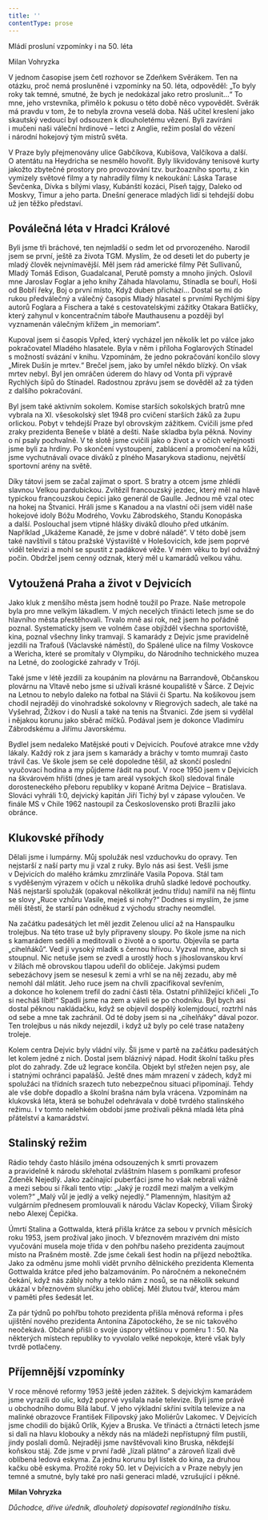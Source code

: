 ```yaml
---
title: ''
contentType: prose
---
```


<section>

Mládí prosluní vzpomínky i na 50. léta

Milan Vohryzka

V jednom časopise jsem četl rozhovor se Zdeňkem Svěrákem. Ten na otázku, proč nemá prosluněné i vzpomínky na 50. léta, odpověděl: „To byly roky tak temné, smutné, že bych je nedokázal jako retro proslunit…“ To mne, jeho vrstevníka, přimělo k pokusu o této době něco vypovědět. Svěrák má pravdu v tom, že to nebyla zrovna veselá doba. Náš učitel kreslení jako skautský vedoucí byl odsouzen k dlouholetému vězení. Byli zavíráni i mučeni naši váleční hrdinové – letci z Anglie, režim poslal do vězení i národní hokejový tým mistrů světa.

V Praze byly přejmenovány ulice Gabčíkova, Kubišova, Valčíkova a další. O atentátu na Heydricha se nesmělo hovořit. Byly likvidovány tenisové kurty jakožto zbytečné prostory pro provozování tzv. buržoazního sportu, z kin vymizely světové filmy a ty nahradily filmy k nekoukání: Láska Tarase Ševčenka, Dívka s bílými vlasy, Kubánští kozáci, Píseň tajgy, Daleko od Moskvy, Timur a jeho parta. Dnešní generace mladých lidí si tehdejší dobu už jen těžko představí.

## Poválečná léta v Hradci Králové

Byli jsme tři bráchové, ten nejmladší o sedm let od prvorozeného. Narodil jsem se první, ještě za života TGM. Myslím, že od deseti let do puberty je mladý člověk nejvnímavější. Měl jsem rád americké filmy Pět Sullivanů, Mladý Tomáš Edison, Guadalcanal, Perutě pomsty a mnoho jiných. Oslovil mne Jaroslav Foglar a jeho knihy Záhada hlavolamu, Stínadla se bouří, Hoši od Bobří řeky, Boj o první místo, Když duben přichází… Dostal se mi do rukou předválečný a válečný časopis Mladý hlasatel s prvními Rychlými šípy autorů Foglara a Fischera a také s cestovatelskými zážitky Otakara Batličky, který zahynul v koncentračním táboře Mauthausenu a později byl vyznamenán válečným křížem „in memoriam“.

Kupoval jsem si časopis Vpřed, který vycházel jen několik let po válce jako pokračovatel Mladého hlasatele. Byla v něm i příloha Foglarových Stínadel s možností svázání v knihu. Vzpomínám, že jedno pokračování končilo slovy „Mirek Dušín je mrtev.“ Brečel jsem, jako by umřel někdo blízký. On však mrtev nebyl. Byl jen omráčen úderem do hlavy od Vonta při výpravě Rychlých šípů do Stínadel. Radostnou zprávu jsem se dověděl až za týden z dalšího pokračování.

Byl jsem také aktivním sokolem. Komise starších sokolských bratrů mne vybrala na XI. všesokolský slet 1948 pro cvičení starších žáků za župu orlickou. Pobyt v tehdejší Praze byl obrovským zážitkem. Cvičili jsme před zraky prezidenta Beneše v blátě a dešti. Naše skladba byla pěkná. Noviny o ní psaly pochvalně. V té slotě jsme cvičili jako o život a v očích veřejnosti jsme byli za hrdiny. Po skončení vystoupení, zablácení a promočení na kůži, jsme vychutnávali ovace diváků z plného Masarykova stadionu, největší sportovní arény na světě.

Díky tátovi jsem se začal zajímat o sport. S bratry a otcem jsme zhlédli slavnou Velkou pardubickou. Zvítězil francouzský jezdec, který měl na hlavě typickou francouzskou čepici jako generál de Gaulle. Jednou mě vzal otec na hokej na Štvanici. Hráli jsme s Kanadou a na vlastní oči jsem viděl naše hokejové idoly Bóžu Modrého, Vovku Zábrodského, Standu Konopáska a další. Poslouchal jsem vtipné hlášky diváků dlouho před utkáním. Například „Ukážeme Kanadě, že jsme v dobré náladě“. V této době jsem také navštívil s tátou pražské Výstaviště v Holešovicích, kde jsem poprvé viděl televizi a mohl se spustit z padákové věže. V mém věku to byl odvážný počin. Obdržel jsem cenný odznak, který měl u kamarádů velkou váhu.

## Vytoužená Praha a život v Dejvicích

Jako kluk z menšího města jsem hodně toužil po Praze. Naše metropole byla pro mne velkým lákadlem. V mých necelých třinácti letech jsme se do hlavního města přestěhovali. Trvalo mně asi rok, než jsem ho pořádně poznal. Systematicky jsem ve volném čase objížděl všechna sportoviště, kina, poznal všechny linky tramvají. S kamarády z Dejvic jsme pravidelně jezdili na Trafouš (Václavské náměstí), do Spálené ulice na filmy Voskovce a Wericha, které se promítaly v Olympiku, do Národního technického muzea na Letné, do zoologické zahrady v Tróji.

Také jsme v létě jezdili za koupáním na plovárnu na Barrandově, Občanskou plovárnu na Vltavě nebo jsme si užívali krásné koupaliště v Šárce. Z Dejvic na Letnou to nebylo daleko na fotbal na Slávii či Spartu. Na košíkovou jsem chodil nejraději do vinohradské sokolovny v Riegrových sadech, ale také na Vyšehrad, Žižkov i do Nuslí a také na tenis na Štvanici. Zde jsem si vydělal i nějakou korunu jako sběrač míčků. Podával jsem je dokonce Vladimíru Zábrodskému a Jiřímu Javorskému.

Bydlel jsem nedaleko Matějské pouti v Dejvicích. Pouťové atrakce mne vždy lákaly. Každý rok z jara jsem s kamarády a bráchy v tomto mumraji často trávil čas. Ve škole jsem se celé dopoledne těšil, až skončí poslední vyučovací hodina a my půjdeme řádit na pouť. V roce 1950 jsem v Dejvicích na škvárovém hřišti (dnes je tam areál vysokých škol) sledoval finále dorosteneckého přeboru republiky v kopané Aritma Dejvice – Bratislava. Slováci vyhráli 1:0, dejvický kapitán Jiří Tichý byl v zápase vyloučen. Ve finále MS v Chile 1962 nastoupil za Československo proti Brazílii jako obránce.

## Klukovské příhody

Dělali jsme i lumpárny. Můj spolužák nesl vzduchovku do opravy. Ten nejstarší z naší party mu ji vzal z ruky. Bylo nás asi šest. Vešli jsme v Dejvicích do malého krámku zmrzlináře Vasila Popova. Stál tam s vyděšeným výrazem v očích u několika druhů sladké ledové pochoutky. Náš nejstarší spolužák (opakoval několikrát jednu třídu) namířil na něj flintu se slovy „Ruce vzhůru Vasile, meješ si nohy?“ Dodnes si myslím, že jsme měli štěstí, že starší pán odněkud z východu strachy neomdlel.

Na začátku padesátých let měl jezdit Zelenou ulicí až na Hanspaulku trolejbus. Na této trase už byly připraveny sloupy. Po škole jsme na nich s kamarádem seděli a meditovali o životě a o sportu. Objevila se parta „cihelňáků“. Vedl ji vysoký mladík s černou hřívou. Vyzval mne, abych si stoupnul. Nic netuše jsem se zvedl a urostlý hoch s jihoslovanskou krví v žilách mě obrovskou tlapou udeřil do obličeje. Jakýmsi pudem sebezáchovy jsem se nesesul k zemi a vrhl se na něj zezadu, aby mě nemohl dál mlátit. Jeho ruce jsem na chvíli zpacifikoval sevřením, a dokonce ho kolenem trefil do zadní části těla. Ostatní přihlížející křičeli „To si necháš líbit!“ Spadli jsme na zem a váleli se po chodníku. Byl bych asi dostal pěknou nakládačku, když se objevil dospělý kolemjdoucí, roztrhl nás od sebe a mne tak zachránil. Od té doby jsem si na „cihelňáky“ dával pozor. Ten trolejbus u nás nikdy nejezdil, i když už byly po celé trase nataženy troleje.

Kolem centra Dejvic byly vládní vily. Šli jsme v partě na začátku padesátých let kolem jedné z nich. Dostal jsem bláznivý nápad. Hodit školní tašku přes plot do zahrady. Zde už legrace končila. Objekt byl střežen nejen psy, ale i statnými ochránci papalášů. Ještě dnes mám mrazení v zádech, když mi spolužáci na třídních srazech tuto nebezpečnou situaci připomínají. Tehdy ale vše dobře dopadlo a školní brašna nám byla vrácena. Vzpomínám na klukovská léta, která se bohužel odehrávala v době tvrdého stalinského režimu. I v tomto nelehkém období jsme prožívali pěkná mladá léta plná přátelství a kamarádství.

## Stalinský režim

Rádio tehdy často hlásilo jména odsouzených k smrti provazem a pravidelně k národu skřehotal zvláštním hlasem s pomlkami profesor Zdeněk Nejedlý. Jako začínající puberťáci jsme ho však nebrali vážně a mezi sebou si říkali tento vtip: „Jaký je rozdíl mezi malým a velkým volem?“ „Malý vůl je jedlý a velký nejedlý.“ Plamenným, hlasitým až vulgárním přednesem promlouvali k národu Václav Kopecký, Viliam Široký nebo Alexej Čepička.

Úmrtí Stalina a Gottwalda, která přišla krátce za sebou v prvních měsících roku 1953, jsem prožíval jako jinoch. V březnovém mrazivém dni místo vyučování musela moje třída v den pohřbu našeho prezidenta zaujmout místo na Prašném mostě. Zde jsme čekali šest hodin na příjezd nebožtíka. Jako za odměnu jsme mohli vidět prvního dělnického prezidenta Klementa Gottwalda krátce před jeho balzamováním. Po náročném a nekonečném čekání, když nás zábly nohy a teklo nám z nosů, se na několik sekund ukázal v březnovém sluníčku jeho obličej. Měl žlutou tvář, kterou mám v paměti přes šedesát let.

Za pár týdnů po pohřbu tohoto prezidenta přišla měnová reforma i přes ujištění nového prezidenta Antonína Zápotockého, že se nic takového neočekává. Občané přišli o svoje úspory většinou v poměru 1 : 50. Na některých místech republiky to vyvolalo velké nepokoje, které však byly tvrdě potlačeny.

## Příjemnější vzpomínky

V roce měnové reformy 1953 ještě jeden zážitek. S dejvickým kamarádem jsme vyrazili do ulic, když poprvé vysílala naše televize. Byli jsme právě u obchodního domu Bílá labuť. V jeho výkladní skříni svítila televize a na malinké obrazovce František Filipovský jako Moliérův Lakomec. V Dejvicích jsme chodili do bijáků Orlík, Kyjev a Bruska. Ve třinácti a čtrnácti letech jsme si dali na hlavu klobouky a někdy nás na mládeži nepřístupný film pustili, jindy poslali domů. Nejraději jsme navštěvovali kino Bruska, někdejší koňskou stáj. Zde jsme v první řadě „lízali plátno“ a zároveň lízali dvě oblíbená ledová eskyma. Za jednu korunu byl lístek do kina, za druhou kačku obě eskyma. Prožité roky 50. let v Dejvicích a v Praze nebyly jen temné a smutné, byly také pro naši generaci mladé, vzrušující i pěkné.

</section>

<section>

**Milan Vohryzka**

_Důchodce, dříve úředník, dlouholetý dopisovatel regionálního tisku._

</section>
